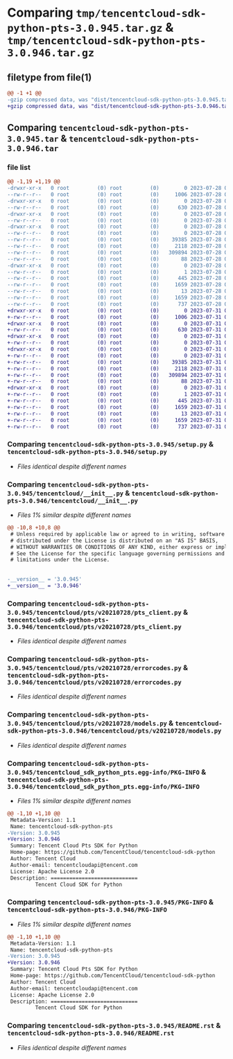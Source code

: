 # Comparing `tmp/tencentcloud-sdk-python-pts-3.0.945.tar.gz` & `tmp/tencentcloud-sdk-python-pts-3.0.946.tar.gz`

## filetype from file(1)

```diff
@@ -1 +1 @@
-gzip compressed data, was "dist/tencentcloud-sdk-python-pts-3.0.945.tar", last modified: Fri Jul 28 00:33:33 2023, max compression
+gzip compressed data, was "dist/tencentcloud-sdk-python-pts-3.0.946.tar", last modified: Mon Jul 31 00:33:49 2023, max compression
```

## Comparing `tencentcloud-sdk-python-pts-3.0.945.tar` & `tencentcloud-sdk-python-pts-3.0.946.tar`

### file list

```diff
@@ -1,19 +1,19 @@
-drwxr-xr-x   0 root         (0) root         (0)        0 2023-07-28 00:33:33.000000 tencentcloud-sdk-python-pts-3.0.945/
--rw-r--r--   0 root         (0) root         (0)     1006 2023-07-28 00:33:33.000000 tencentcloud-sdk-python-pts-3.0.945/setup.py
-drwxr-xr-x   0 root         (0) root         (0)        0 2023-07-28 00:33:33.000000 tencentcloud-sdk-python-pts-3.0.945/tencentcloud/
--rw-r--r--   0 root         (0) root         (0)      630 2023-07-28 00:33:33.000000 tencentcloud-sdk-python-pts-3.0.945/tencentcloud/__init__.py
-drwxr-xr-x   0 root         (0) root         (0)        0 2023-07-28 00:33:33.000000 tencentcloud-sdk-python-pts-3.0.945/tencentcloud/pts/
--rw-r--r--   0 root         (0) root         (0)        0 2023-07-28 00:33:33.000000 tencentcloud-sdk-python-pts-3.0.945/tencentcloud/pts/__init__.py
-drwxr-xr-x   0 root         (0) root         (0)        0 2023-07-28 00:33:33.000000 tencentcloud-sdk-python-pts-3.0.945/tencentcloud/pts/v20210728/
--rw-r--r--   0 root         (0) root         (0)        0 2023-07-28 00:33:33.000000 tencentcloud-sdk-python-pts-3.0.945/tencentcloud/pts/v20210728/__init__.py
--rw-r--r--   0 root         (0) root         (0)    39385 2023-07-28 00:33:33.000000 tencentcloud-sdk-python-pts-3.0.945/tencentcloud/pts/v20210728/pts_client.py
--rw-r--r--   0 root         (0) root         (0)     2118 2023-07-28 00:33:33.000000 tencentcloud-sdk-python-pts-3.0.945/tencentcloud/pts/v20210728/errorcodes.py
--rw-r--r--   0 root         (0) root         (0)   309894 2023-07-28 00:33:33.000000 tencentcloud-sdk-python-pts-3.0.945/tencentcloud/pts/v20210728/models.py
--rw-r--r--   0 root         (0) root         (0)       88 2023-07-28 00:33:33.000000 tencentcloud-sdk-python-pts-3.0.945/setup.cfg
-drwxr-xr-x   0 root         (0) root         (0)        0 2023-07-28 00:33:33.000000 tencentcloud-sdk-python-pts-3.0.945/tencentcloud_sdk_python_pts.egg-info/
--rw-r--r--   0 root         (0) root         (0)        1 2023-07-28 00:33:33.000000 tencentcloud-sdk-python-pts-3.0.945/tencentcloud_sdk_python_pts.egg-info/dependency_links.txt
--rw-r--r--   0 root         (0) root         (0)      445 2023-07-28 00:33:33.000000 tencentcloud-sdk-python-pts-3.0.945/tencentcloud_sdk_python_pts.egg-info/SOURCES.txt
--rw-r--r--   0 root         (0) root         (0)     1659 2023-07-28 00:33:33.000000 tencentcloud-sdk-python-pts-3.0.945/tencentcloud_sdk_python_pts.egg-info/PKG-INFO
--rw-r--r--   0 root         (0) root         (0)       13 2023-07-28 00:33:33.000000 tencentcloud-sdk-python-pts-3.0.945/tencentcloud_sdk_python_pts.egg-info/top_level.txt
--rw-r--r--   0 root         (0) root         (0)     1659 2023-07-28 00:33:33.000000 tencentcloud-sdk-python-pts-3.0.945/PKG-INFO
--rw-r--r--   0 root         (0) root         (0)      737 2023-07-28 00:33:33.000000 tencentcloud-sdk-python-pts-3.0.945/README.rst
+drwxr-xr-x   0 root         (0) root         (0)        0 2023-07-31 00:33:49.000000 tencentcloud-sdk-python-pts-3.0.946/
+-rw-r--r--   0 root         (0) root         (0)     1006 2023-07-31 00:33:49.000000 tencentcloud-sdk-python-pts-3.0.946/setup.py
+drwxr-xr-x   0 root         (0) root         (0)        0 2023-07-31 00:33:49.000000 tencentcloud-sdk-python-pts-3.0.946/tencentcloud/
+-rw-r--r--   0 root         (0) root         (0)      630 2023-07-31 00:33:49.000000 tencentcloud-sdk-python-pts-3.0.946/tencentcloud/__init__.py
+drwxr-xr-x   0 root         (0) root         (0)        0 2023-07-31 00:33:49.000000 tencentcloud-sdk-python-pts-3.0.946/tencentcloud/pts/
+-rw-r--r--   0 root         (0) root         (0)        0 2023-07-31 00:33:49.000000 tencentcloud-sdk-python-pts-3.0.946/tencentcloud/pts/__init__.py
+drwxr-xr-x   0 root         (0) root         (0)        0 2023-07-31 00:33:49.000000 tencentcloud-sdk-python-pts-3.0.946/tencentcloud/pts/v20210728/
+-rw-r--r--   0 root         (0) root         (0)        0 2023-07-31 00:33:49.000000 tencentcloud-sdk-python-pts-3.0.946/tencentcloud/pts/v20210728/__init__.py
+-rw-r--r--   0 root         (0) root         (0)    39385 2023-07-31 00:33:49.000000 tencentcloud-sdk-python-pts-3.0.946/tencentcloud/pts/v20210728/pts_client.py
+-rw-r--r--   0 root         (0) root         (0)     2118 2023-07-31 00:33:49.000000 tencentcloud-sdk-python-pts-3.0.946/tencentcloud/pts/v20210728/errorcodes.py
+-rw-r--r--   0 root         (0) root         (0)   309894 2023-07-31 00:33:49.000000 tencentcloud-sdk-python-pts-3.0.946/tencentcloud/pts/v20210728/models.py
+-rw-r--r--   0 root         (0) root         (0)       88 2023-07-31 00:33:49.000000 tencentcloud-sdk-python-pts-3.0.946/setup.cfg
+drwxr-xr-x   0 root         (0) root         (0)        0 2023-07-31 00:33:49.000000 tencentcloud-sdk-python-pts-3.0.946/tencentcloud_sdk_python_pts.egg-info/
+-rw-r--r--   0 root         (0) root         (0)        1 2023-07-31 00:33:49.000000 tencentcloud-sdk-python-pts-3.0.946/tencentcloud_sdk_python_pts.egg-info/dependency_links.txt
+-rw-r--r--   0 root         (0) root         (0)      445 2023-07-31 00:33:49.000000 tencentcloud-sdk-python-pts-3.0.946/tencentcloud_sdk_python_pts.egg-info/SOURCES.txt
+-rw-r--r--   0 root         (0) root         (0)     1659 2023-07-31 00:33:49.000000 tencentcloud-sdk-python-pts-3.0.946/tencentcloud_sdk_python_pts.egg-info/PKG-INFO
+-rw-r--r--   0 root         (0) root         (0)       13 2023-07-31 00:33:49.000000 tencentcloud-sdk-python-pts-3.0.946/tencentcloud_sdk_python_pts.egg-info/top_level.txt
+-rw-r--r--   0 root         (0) root         (0)     1659 2023-07-31 00:33:49.000000 tencentcloud-sdk-python-pts-3.0.946/PKG-INFO
+-rw-r--r--   0 root         (0) root         (0)      737 2023-07-31 00:33:49.000000 tencentcloud-sdk-python-pts-3.0.946/README.rst
```

### Comparing `tencentcloud-sdk-python-pts-3.0.945/setup.py` & `tencentcloud-sdk-python-pts-3.0.946/setup.py`

 * *Files identical despite different names*

### Comparing `tencentcloud-sdk-python-pts-3.0.945/tencentcloud/__init__.py` & `tencentcloud-sdk-python-pts-3.0.946/tencentcloud/__init__.py`

 * *Files 1% similar despite different names*

```diff
@@ -10,8 +10,8 @@
 # Unless required by applicable law or agreed to in writing, software
 # distributed under the License is distributed on an "AS IS" BASIS,
 # WITHOUT WARRANTIES OR CONDITIONS OF ANY KIND, either express or implied.
 # See the License for the specific language governing permissions and
 # limitations under the License.
 
 
-__version__ = '3.0.945'
+__version__ = '3.0.946'
```

### Comparing `tencentcloud-sdk-python-pts-3.0.945/tencentcloud/pts/v20210728/pts_client.py` & `tencentcloud-sdk-python-pts-3.0.946/tencentcloud/pts/v20210728/pts_client.py`

 * *Files identical despite different names*

### Comparing `tencentcloud-sdk-python-pts-3.0.945/tencentcloud/pts/v20210728/errorcodes.py` & `tencentcloud-sdk-python-pts-3.0.946/tencentcloud/pts/v20210728/errorcodes.py`

 * *Files identical despite different names*

### Comparing `tencentcloud-sdk-python-pts-3.0.945/tencentcloud/pts/v20210728/models.py` & `tencentcloud-sdk-python-pts-3.0.946/tencentcloud/pts/v20210728/models.py`

 * *Files identical despite different names*

### Comparing `tencentcloud-sdk-python-pts-3.0.945/tencentcloud_sdk_python_pts.egg-info/PKG-INFO` & `tencentcloud-sdk-python-pts-3.0.946/tencentcloud_sdk_python_pts.egg-info/PKG-INFO`

 * *Files 1% similar despite different names*

```diff
@@ -1,10 +1,10 @@
 Metadata-Version: 1.1
 Name: tencentcloud-sdk-python-pts
-Version: 3.0.945
+Version: 3.0.946
 Summary: Tencent Cloud Pts SDK for Python
 Home-page: https://github.com/TencentCloud/tencentcloud-sdk-python
 Author: Tencent Cloud
 Author-email: tencentcloudapi@tencent.com
 License: Apache License 2.0
 Description: ============================
         Tencent Cloud SDK for Python
```

### Comparing `tencentcloud-sdk-python-pts-3.0.945/PKG-INFO` & `tencentcloud-sdk-python-pts-3.0.946/PKG-INFO`

 * *Files 1% similar despite different names*

```diff
@@ -1,10 +1,10 @@
 Metadata-Version: 1.1
 Name: tencentcloud-sdk-python-pts
-Version: 3.0.945
+Version: 3.0.946
 Summary: Tencent Cloud Pts SDK for Python
 Home-page: https://github.com/TencentCloud/tencentcloud-sdk-python
 Author: Tencent Cloud
 Author-email: tencentcloudapi@tencent.com
 License: Apache License 2.0
 Description: ============================
         Tencent Cloud SDK for Python
```

### Comparing `tencentcloud-sdk-python-pts-3.0.945/README.rst` & `tencentcloud-sdk-python-pts-3.0.946/README.rst`

 * *Files identical despite different names*

